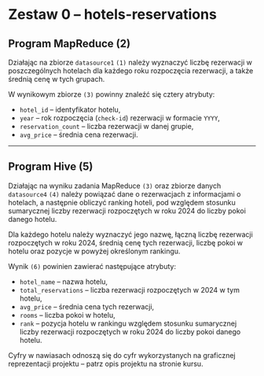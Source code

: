# Zestaw 0 – hotels-reservations

## Program MapReduce (2)

Działając na zbiorze `datasource1` `(1)` należy wyznaczyć liczbę rezerwacji w poszczególnych hotelach dla każdego roku rozpoczęcia rezerwacji, a także średnią cenę w tych grupach.  

W wynikowym zbiorze `(3)` powinny znaleźć się cztery atrybuty:  

* `hotel_id` – identyfikator hotelu,  
* `year` – rok rozpoczęcia (`check-id`) rezerwacji w formacie `YYYY`,  
* `reservation_count` – liczba rezerwacji w danej grupie,  
* `avg_price` – średnia cena rezerwacji.  

---

## Program Hive (5)

Działając na wyniku zadania MapReduce `(3)` oraz zbiorze danych `datasource4` `(4)` należy powiązać dane o rezerwacjach z informacjami o hotelach, a następnie obliczyć ranking hoteli, pod względem stosunku sumarycznej liczby rezerwacji rozpoczętych w roku 2024 do liczby pokoi danego hotelu.  

Dla każdego hotelu należy wyznaczyć jego nazwę, łączną liczbę rezerwacji rozpoczętych w roku 2024, średnią cenę tych rezerwacji, liczbę pokoi w hotelu oraz pozycje w powyżej określonym rankingu.  

Wynik `(6)` powinien zawierać następujące atrybuty:  

* `hotel_name` – nazwa hotelu,  
* `total_reservations` – liczba rezerwacji rozpoczętych w 2024 w tym hotelu,  
* `avg_price` – średnia cena tych rezerwacji,  
* `rooms` – liczba pokoi w hotelu,  
* `rank` – pozycja hotelu w rankingu względem stosunku sumarycznej liczby rezerwacji rozpoczętych w roku 2024 do liczby pokoi danego hotelu.  

Cyfry w nawiasach odnoszą się do cyfr wykorzystanych na graficznej reprezentacji projektu – patrz opis projektu na stronie kursu.  
